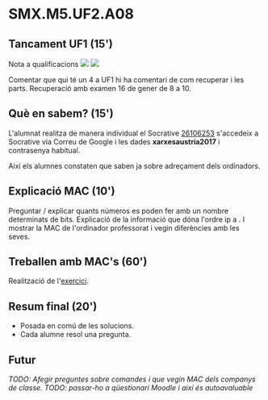 # SMX.M5.UF2.A08

## Tancament UF1 (15')

Nota a qualificacions
![](https://i.imgur.com/y3C7hZR.png)
![](https://i.imgur.com/U85REWE.png)

Comentar que qui té un 4 a UF1 hi ha comentari de com recuperar i les parts.
Recuperació amb examen 16 de gener de 8 a 10.


## Què en sabem? (15')

L'alumnat realitza de manera individual el Socrative [26106253](https://b.socrative.com/teacher/#edit-quiz/26106253) s'accedeix a Socrative via Correu de Google i les dades **xarxesaustria2017** i contrasenya habitual.

Així els alumnes constaten que saben ja sobre adreçament dels ordinadors.

## Explicació MAC (10')

Preguntar / explicar quants números es poden fer amb un nombre determinats de bits.
Explicació de la informació que dóna l'ordre ip a .
I mostrar la MAC de l'ordinador professorat i vegin diferències amb les seves.

## Treballen amb MAC's (60')

Realització de l'[exercici](https://docs.google.com/document/d/1kcXn1ubeSg9o4hDmXtvpUUkHW6KL-1-qx2QfcdZMuno/edit). 

## Resum final (20')

* Posada en comú de les solucions.
* Cada alumne resol una pregunta.


## Futur

*TODO: Afegir preguntes sobre comandes i que vegin MAC dels companys de classe.*
*TODO: passar-ho a qüestionari Moodle i així és autoavaluable*





